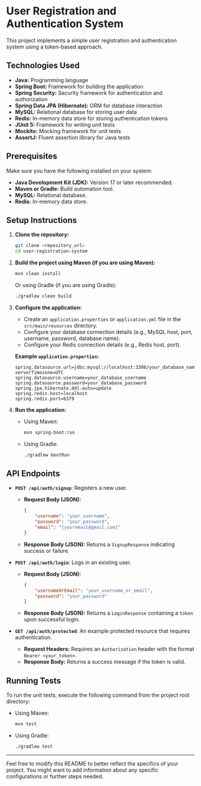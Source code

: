 # User Registration and Authentication System

This project implements a simple user registration and authentication system using a token-based approach.

## Technologies Used

* **Java:** Programming language
* **Spring Boot:** Framework for building the application
* **Spring Security:** Security framework for authentication and authorization
* **Spring Data JPA (Hibernate):** ORM for database interaction
* **MySQL:** Relational database for storing user data
* **Redis:** In-memory data store for storing authentication tokens
* **JUnit 5:** Framework for writing unit tests
* **Mockito:** Mocking framework for unit tests
* **AssertJ:** Fluent assertion library for Java tests

## Prerequisites

Make sure you have the following installed on your system:

* **Java Development Kit (JDK):** Version 17 or later recommended.
* **Maven or Gradle:** Build automation tool.
* **MySQL:** Relational database.
* **Redis:** In-memory data store.

## Setup Instructions

1.  **Clone the repository:**
    ```bash
    git clone <repository_url>
    cd user-registration-system
    ```

2.  **Build the project using Maven (if you are using Maven):**
    ```bash
    mvn clean install
    ```
    Or using Gradle (if you are using Gradle):
    ```bash
    ./gradlew clean build
    ```

3.  **Configure the application:**
    * Create an `application.properties` or `application.yml` file in the `src/main/resources` directory.
    * Configure your database connection details (e.g., MySQL host, port, username, password, database name).
    * Configure your Redis connection details (e.g., Redis host, port).

    **Example `application.properties`:**
    ```properties
    spring.datasource.url=jdbc:mysql://localhost:3306/your_database_name?serverTimezone=UTC
    spring.datasource.username=your_database_username
    spring.datasource.password=your_database_password
    spring.jpa.hibernate.ddl-auto=update
    spring.redis.host=localhost
    spring.redis.port=6379
    ```

4.  **Run the application:**
    * Using Maven:
        ```bash
        mvn spring-boot:run
        ```
    * Using Gradle:
        ```bash
        ./gradlew bootRun
        ```

## API Endpoints

* **`POST /api/auth/signup`**: Registers a new user.
    * **Request Body (JSON):**
        ```json
        {
            "username": "your_username",
            "password": "your_password",
            "email": "[youremail@gmail.com]"
        }
        ```
    * **Response Body (JSON):** Returns a `SignupResponse` indicating success or failure.

* **`POST /api/auth/login`**: Logs in an existing user.
    * **Request Body (JSON):**
        ```json
        {
            "usernameOrEmail": "your_username_or_email",
            "password": "your_password"
        }
        ```
    * **Response Body (JSON):** Returns a `LoginResponse` containing a `token` upon successful login.

* **`GET /api/auth/protected`**: An example protected resource that requires authentication.
    * **Request Headers:** Requires an `Authorization` header with the format `Bearer <your_token>`.
    * **Response Body:** Returns a success message if the token is valid.

## Running Tests

To run the unit tests, execute the following command from the project root directory:

* Using Maven:
    ```bash
    mvn test
    ```
* Using Gradle:
    ```bash
    ./gradlew test
    ```

---

Feel free to modify this README to better reflect the specifics of your project. You might want to add information about any specific configurations or further steps needed.
